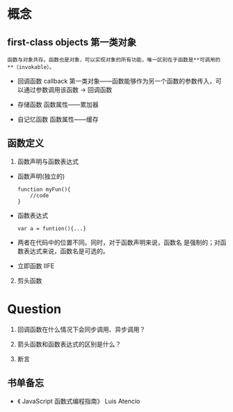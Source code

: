 # 概念

## first-class objects  第一类对象

    函数与对象共存。函数也是对象，可以实现对象的所有功能，唯一区别在于函数是**可调用的**（invokable）。

- 回调函数 callback
第一类对象——函数能够作为另一个函数的参数传入，可以通过参数调用该函数 -> 回调函数

- 存储函数
函数属性——累加器

- 自记忆函数
函数属性——缓存

## 函数定义
1. 函数声明与函数表达式
- 函数声明(独立的)
    ```
    function myFun(){
        //code
    }
    ```
- 函数表达式
    ```
    var a = funtion(){...}
    ```
- 两者在代码中的位置不同。同时，对于函数声明来说，函数名 是强制的；对函数表达式来说，函数名是可选的。

- 立即函数
IIFE

2. 剪头函数







# Question
1. 回调函数在什么情况下会同步调用、异步调用？

2. 箭头函数和函数表达式的区别是什么？

3. 断言


## 书单备忘
- 《 JavaScript 函数式编程指南》 Luis Atencio

